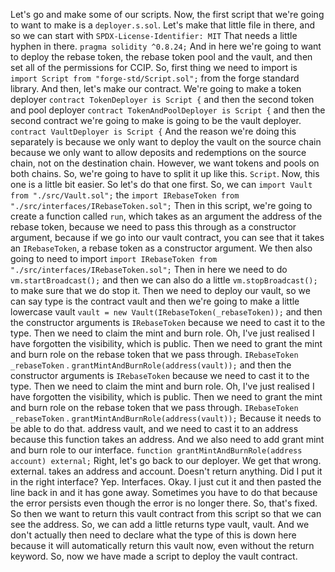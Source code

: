 Let's go and make some of our scripts. Now, the first script that we're going to want to make is a `deployer.s.sol`. Let's make that little file in there, and so we can start with `SPDX-License-Identifier: MIT` That needs a little hyphen in there. `pragma solidity ^0.8.24;` And in here we're going to want to deploy the rebase token, the rebase token pool and the vault, and then set all of the permissions for CCIP. So, first thing we need to import is `import Script from "forge-std/Script.sol";` from the forge standard library. And then, let's make our contract. We're going to make a token deployer `contract TokenDeployer is Script {` and then the second token and pool deployer `contract TokenAndPoolDeployer is Script {` and then the second contract we're going to make is going to be the vault deployer. `contract VaultDeployer is Script {` And the reason we're doing this separately is because we only want to deploy the vault on the source chain because we only want to allow deposits and redemptions on the source chain, not on the destination chain. However, we want tokens and pools on both chains. So, we're going to have to split it up like this. `Script`. Now, this one is a little bit easier. So let's do that one first. So, we can `import Vault from "./src/Vault.sol";` the `import IRebaseToken from "./src/interfaces/IRebaseToken.sol";`  Then in this script, we're going to create a function called `run`, which takes as an argument the address of the rebase token, because we need to pass this through as a constructor argument, because if we go into our vault contract, you can see that it takes an `IRebaseToken`, a rebase token as a constructor argument. We then also going to need to import `import IRebaseToken from "./src/interfaces/IRebaseToken.sol";` Then in here we need to do `vm.startBroadcast();` and then we can also do a little `vm.stopBroadcast();` to make sure that we do stop it. Then we need to deploy our vault, so we can say type is the contract vault and then we're going to make a little lowercase vault `vault = new Vault(IRebaseToken(_rebaseToken));` and then the constructor arguments is `IRebaseToken` because we need to cast it to the type. Then we need to claim the mint and burn role. Oh, I've just realised I have forgotten the visibility, which is public. Then we need to grant the mint and burn role on the rebase token that we pass through. `IRebaseToken` `_rebaseToken` . `grantMintAndBurnRole(address(vault));` and then the constructor arguments is `IRebaseToken` because we need to cast it to the type. Then we need to claim the mint and burn role. Oh, I've just realised I have forgotten the visibility, which is public. Then we need to grant the mint and burn role on the rebase token that we pass through. `IRebaseToken` `_rebaseToken` . `grantMintAndBurnRole(address(vault));`  Because it needs to be able to do that. address vault, and we need to cast it to an address because this function takes an address. And we also need to add grant mint and burn role to our interface. `function grantMintAndBurnRole(address account) external;`  Right, let's go back to our deployer. We get that wrong. external. takes an address and account. Doesn't return anything. Did I put it in the right interface? Yep. Interfaces. Okay. I just cut it and then pasted the line back in and it has gone away. Sometimes you have to do that because the error persists even though the error is no longer there. So, that's fixed. So then we want to return this vault contract from this script so that we can see the address. So, we can add a little returns type vault, vault. And we don't actually then need to declare what the type of this is down here because it will automatically return this vault now, even without the return keyword. So, now we have made a script to deploy the vault contract. 
